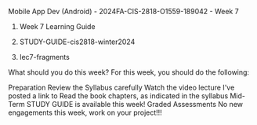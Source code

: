  
Mobile App Dev (Android) - 2024FA-CIS-2818-O1559-189042 - Week 7
1. Week 7 Learning Guide

2. STUDY-GUIDE-cis2818-winter2024

3. lec7-fragments

What should you do this week?
For this week, you should do the following:

Preparation
Review the Syllabus carefully
Watch the video lecture I've posted a link to
Read the book chapters, as indicated in the syllabus
Mid-Term STUDY GUIDE is available this week!
Graded Assessments
No new engagements this week, work on your project!!!